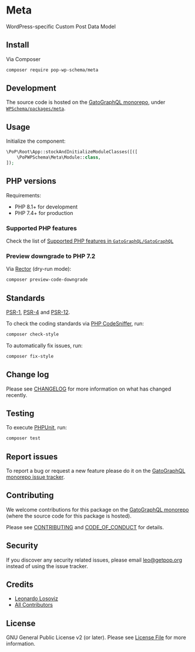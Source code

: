 # Meta

<!--
[![Build Status][ico-travis]][link-travis]
[![Quality Score][ico-code-quality]][link-code-quality]
[![Software License][ico-license]](LICENSE.md)
[![Latest Version on Packagist][ico-version]][link-packagist]
[![Coverage Status][ico-scrutinizer]][link-scrutinizer]
[![Total Downloads][ico-downloads]][link-downloads]
-->

WordPress-specific Custom Post Data Model

## Install

Via Composer

``` bash
composer require pop-wp-schema/meta
```

## Development

The source code is hosted on the [GatoGraphQL monorepo](https://github.com/GatoGraphQL/GatoGraphQL), under [`WPSchema/packages/meta`](https://github.com/GatoGraphQL/GatoGraphQL/tree/master/layers/WPSchema/packages/meta).

## Usage

Initialize the component:

``` php
\PoP\Root\App::stockAndInitializeModuleClasses([([
    \PoPWPSchema\Meta\Module::class,
]);
```

## PHP versions

Requirements:

- PHP 8.1+ for development
- PHP 7.4+ for production

### Supported PHP features

Check the list of [Supported PHP features in `GatoGraphQL/GatoGraphQL`](https://github.com/GatoGraphQL/GatoGraphQL/blob/master/docs/supported-php-features.md)

### Preview downgrade to PHP 7.2

Via [Rector](https://github.com/rectorphp/rector) (dry-run mode):

```bash
composer preview-code-downgrade
```

## Standards

[PSR-1](https://www.php-fig.org/psr/psr-1), [PSR-4](https://www.php-fig.org/psr/psr-4) and [PSR-12](https://www.php-fig.org/psr/psr-12).

To check the coding standards via [PHP CodeSniffer](https://github.com/squizlabs/PHP_CodeSniffer), run:

``` bash
composer check-style
```

To automatically fix issues, run:

``` bash
composer fix-style
```

## Change log

Please see [CHANGELOG](CHANGELOG.md) for more information on what has changed recently.

## Testing

To execute [PHPUnit](https://phpunit.de/), run:

``` bash
composer test
```

## Report issues

To report a bug or request a new feature please do it on the [GatoGraphQL monorepo issue tracker](https://github.com/GatoGraphQL/GatoGraphQL/issues).

## Contributing

We welcome contributions for this package on the [GatoGraphQL monorepo](https://github.com/GatoGraphQL/GatoGraphQL) (where the source code for this package is hosted).

Please see [CONTRIBUTING](CONTRIBUTING.md) and [CODE_OF_CONDUCT](CODE_OF_CONDUCT.md) for details.

## Security

If you discover any security related issues, please email leo@getpop.org instead of using the issue tracker.

## Credits

- [Leonardo Losoviz][link-author]
- [All Contributors][link-contributors]

## License

GNU General Public License v2 (or later). Please see [License File](LICENSE.md) for more information.

[ico-version]: https://img.shields.io/packagist/v/pop-wp-schema/meta.svg?style=flat-square
[ico-license]: https://img.shields.io/badge/license-GPLv2-brightgreen.svg?style=flat-square
[ico-travis]: https://img.shields.io/travis/pop-wp-schema/meta/master.svg?style=flat-square
[ico-scrutinizer]: https://img.shields.io/scrutinizer/coverage/g/pop-wp-schema/meta.svg?style=flat-square
[ico-code-quality]: https://img.shields.io/scrutinizer/g/pop-wp-schema/meta.svg?style=flat-square
[ico-downloads]: https://img.shields.io/packagist/dt/pop-wp-schema/meta.svg?style=flat-square

[link-packagist]: https://packagist.org/packages/pop-wp-schema/meta
[link-travis]: https://travis-ci.org/pop-wp-schema/meta
[link-scrutinizer]: https://scrutinizer-ci.com/g/pop-wp-schema/meta/code-structure
[link-code-quality]: https://scrutinizer-ci.com/g/pop-wp-schema/meta
[link-downloads]: https://packagist.org/packages/pop-wp-schema/meta
[link-author]: https://github.com/leoloso
[link-contributors]: ../../../../../../contributors

